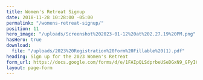 ```yaml
---
title: Women's Retreat Signup
date: 2018-11-28 10:28:00 -05:00
permalink: "/womens-retreat-signup/"
position: 11
hero_image: "/uploads/Screenshot%202023-01-12%20at%202.27.19%20PM.png"
hasHero: true
download:
  file: "/uploads/2023%20Registration%20Form%20Fillable%20(1).pdf"
heading: Sign up for the 2023 Women's Retreat
form_url: https://docs.google.com/forms/d/e/1FAIpQLSdprbeUSeDGxN9_GFyI6LNbC-b3ATkpG4WpuDN0tnkHrbZhTw/viewform?usp=sf_link
layout: page-form
---
```


